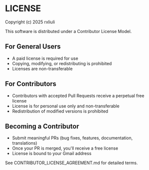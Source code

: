 # LICENSE

Copyright (c) 2025 rxliuli

This software is distributed under a Contributor License Model.

## For General Users

- A paid license is required for use
- Copying, modifying, or redistributing is prohibited
- Licenses are non-transferable

## For Contributors

- Contributors with accepted Pull Requests receive a perpetual free license
- License is for personal use only and non-transferable
- Redistribution of modified versions is prohibited

## Becoming a Contributor

- Submit meaningful PRs (bug fixes, features, documentation, translations)
- Once your PR is merged, you'll receive a free license
- License is bound to your Gmail address

See CONTRIBUTOR_LICENSE_AGREEMENT.md for detailed terms.
